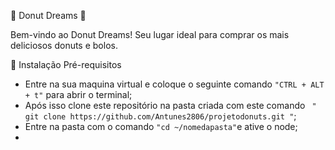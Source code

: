 🍩 Donut Dreams 🍰

Bem-vindo ao Donut Dreams! Seu lugar ideal para comprar os mais deliciosos donuts e bolos.

🚀 Instalação
Pré-requisitos
- Entre na sua maquina virtual e coloque o seguinte comando ``` "CTRL + ALT + t" ``` para abrir o terminal;
- Após isso clone este repositório na pasta criada com este comando ``` " git clone https://github.com/Antunes2806/projetodonuts.git "```;
- Entre na pasta com o comando ``` "cd ~/nomedapasta" ```e ative o node;
- 

